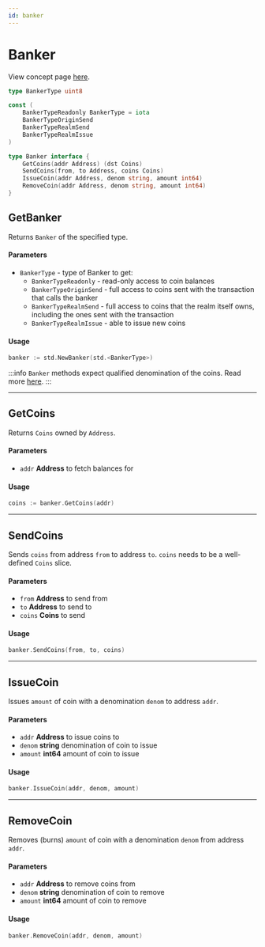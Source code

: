 ```yaml
---
id: banker
---
```


# Banker
View concept page [here](../../../concepts/stdlibs/banker.md).

```go
type BankerType uint8

const (
    BankerTypeReadonly BankerType = iota
    BankerTypeOriginSend
    BankerTypeRealmSend
    BankerTypeRealmIssue
)

type Banker interface {
    GetCoins(addr Address) (dst Coins)
    SendCoins(from, to Address, coins Coins)
    IssueCoin(addr Address, denom string, amount int64)
    RemoveCoin(addr Address, denom string, amount int64)
}
```

## GetBanker
Returns `Banker` of the specified type.

#### Parameters
- `BankerType` - type of Banker to get:
    - `BankerTypeReadonly` - read-only access to coin balances
    - `BankerTypeOriginSend` - full access to coins sent with the transaction that calls the banker
    - `BankerTypeRealmSend` - full access to coins that the realm itself owns, including the ones sent with the transaction
    - `BankerTypeRealmIssue` - able to issue new coins

#### Usage

```go
banker := std.NewBanker(std.<BankerType>)
```

:::info `Banker` methods expect qualified denomination of the coins. Read more [here](./realm.md#coindenom).
:::

---

## GetCoins
Returns `Coins` owned by `Address`.

#### Parameters
- `addr` **Address** to fetch balances for

#### Usage

```go
coins := banker.GetCoins(addr)
```
---

## SendCoins
Sends `coins` from address `from` to address `to`. `coins` needs to be a well-defined
`Coins` slice.

#### Parameters
- `from` **Address** to send from
- `to` **Address** to send to
- `coins` **Coins** to send

#### Usage
```go
banker.SendCoins(from, to, coins)
```
---

## IssueCoin
Issues `amount` of coin with a denomination `denom` to address `addr`.

#### Parameters
- `addr` **Address** to issue coins to
- `denom` **string** denomination of coin to issue
- `amount` **int64** amount of coin to issue

#### Usage
```go
banker.IssueCoin(addr, denom, amount)
```
---

## RemoveCoin
Removes (burns) `amount` of coin with a denomination `denom` from address `addr`.

#### Parameters
- `addr` **Address** to remove coins from
- `denom` **string** denomination of coin to remove
- `amount` **int64** amount of coin to remove

#### Usage
```go
banker.RemoveCoin(addr, denom, amount)
```
